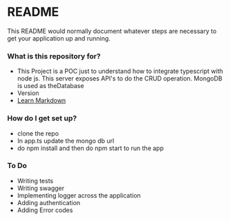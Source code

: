 # README #

This README would normally document whatever steps are necessary to get your application up and running.

### What is this repository for? ###

* This Project is a POC just to understand how to integrate typescript with node js. This server exposes API's to do the CRUD operation. MongoDB is used as theDatabase 
* Version
* [Learn Markdown](https://bitbucket.org/tutorials/markdowndemo)

### How do I get set up? ###

* clone the repo
* In app.ts update the mongo db url
*  do npm install and then do npm start to run the app

### To Do ###

* Writing tests
* Writing swagger
* Implementing logger across the application
* Adding authentication
* Adding Error codes 
